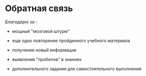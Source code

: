 # Обратная связь 
 *Благодарю за :*
* мощный "мозговой штурм"
 
* еще одно повторение пройденного учебного материала

* получение новый информации

* выявления "пробелов" в знаниях

* дополнительного задания для самостоятельного выполнения